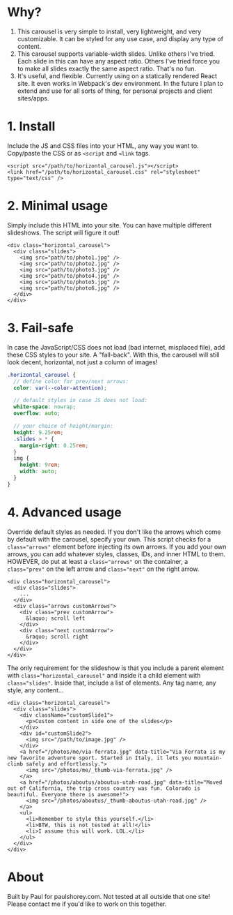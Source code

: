 # Why?

1. This carousel is very simple to install, very lightweight, and very customizable. It can be styled for any use case, and display any type of content.
2. This carousel supports variable-width slides. Unlike others I've tried. Each slide in this can have any aspect ratio. Others I've tried force you to make all slides exactly the same aspect ratio. That's no fun.
3. It's useful, and flexible. Currently using on a statically rendered React site. It even works in Webpack's dev environment. In the future I plan to extend and use for all sorts of thing, for personal projects and client sites/apps.

# 1. Install

Include the JS and CSS files into your HTML, any way you want to. Copy/paste the CSS or as `<script` and `<link` tags.

```
<script src="/path/to/horizontal_carousel.js"></script>
<link href="/path/to/horizontal_carousel.css" rel="stylesheet" type="text/css" />
```

# 2. Minimal usage

Simply include this HTML into your site. You can have multiple different slideshows. The script will figure it out!

```
<div class="horizontal_carousel">
  <div class="slides">
    <img src="path/to/photo1.jpg" />
    <img src="path/to/photo2.jpg" />
    <img src="path/to/photo3.jpg" />
    <img src="path/to/photo4.jpg" />
    <img src="path/to/photo5.jpg" />
    <img src="path/to/photo6.jpg" />
  </div>
</div>
```

# 3. Fail-safe

In case the JavaScript/CSS does not load (bad internet, misplaced file), add these CSS styles to your site. A "fall-back". With this, the carousel will still look decent, horizontal, not just a column of images!

```scss
.horizontal_carousel {
  // define color for prev/next arrows:
  color: var(--color-attention);

  // default styles in case JS does not load:
  white-space: nowrap;
  overflow: auto;

  // your choice of height/margin:
  height: 9.25rem;
  .slides > * {
    margin-right: 0.25rem;
  }
  img {
    height: 9rem;
    width: auto;
  }
}
```

# 4. Advanced usage

Override default styles as needed. If you don't like the arrows which come by default with the carousel, specify your own. This script checks for a `class="arrows"` element before injecting its own arrows. If you add your own arrows, you can add whatever styles, classes, IDs, and inner HTML to them. HOWEVER, do put at least a `class="arrows"` on the container, a `class="prev"` on the left arrow and `class="next"` on the right arrow.

```
<div class="horizontal_carousel">
  <div class="slides">
    ...
  </div>
  <div class="arrows customArrows">
    <div class="prev customArrow">
      &laquo; scroll left
    </div>
    <div class="next customArrow">
      &raquo; scroll right
    </div>
  </div>
</div>
```

The only requirement for the slideshow is that you include a parent element with `class="horizontal_carousel"` and inside it a child element with `class="slides"`. Inside that, include a list of elements. Any tag name, any style, any content...

```
<div class="horizontal_carousel">
  <div class="slides">
    <div className="customSlide1">
      <p>Custom content in side one of the slides</p>
    </div>
    <div id="customSlide2">
      <img src="/path/to/image.jpg" />
    </div>
    <a href="/photos/me/via-ferrata.jpg" data-title="Via Ferrata is my new favorite adventure sport. Started in Italy, it lets you mountain-climb safely and effortlessly.">
      <img src="/photos/me/_thumb-via-ferrata.jpg" />
    </a>
    <a href="/photos/aboutus/aboutus-utah-road.jpg" data-title="Moved out of California, the trip cross country was fun. Colorado is beautiful. Everyone there is awesome!">
      <img src="/photos/aboutus/_thumb-aboutus-utah-road.jpg" />
    </a>
    <ul>
      <li>Remember to style this yourself.</li>
      <li>BTW, this is not tested at all!</li>
      <li>I assume this will work. LOL.</li>
    </ul>
  </div>
</div>
```

# About

Built by Paul for paulshorey.com. Not tested at all outside that one site! Please contact me if you'd like to work on this together.
